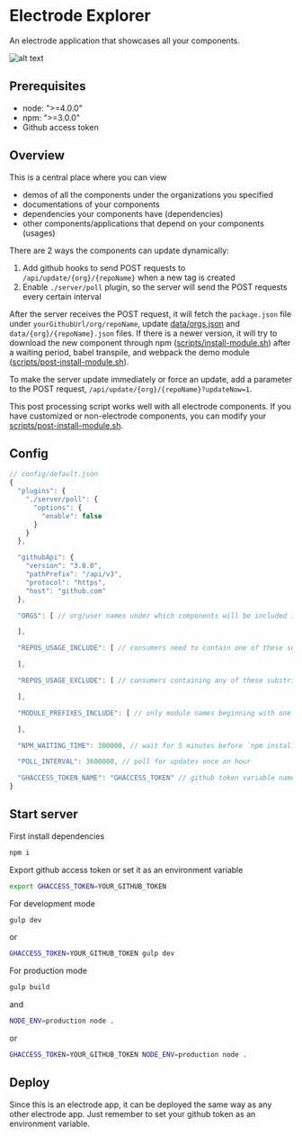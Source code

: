 Electrode Explorer
================

An electrode application that showcases all your components.

![alt text](https://github.com/electrode-io/electrode-explorer/tree/master/data/screenshot.png)

## Prerequisites

* node: ">=4.0.0"
* npm: ">=3.0.0"
* Github access token

## Overview

This is a central place where you can view

* demos of all the components under the organizations you specified
* documentations of your components
* dependencies your components have (dependencies)
* other components/applications that depend on your components (usages)

There are 2 ways the components can update dynamically:

1. Add github hooks to send POST requests to `/api/update/{org}/{repoName}` when a new tag is created
2. Enable `./server/poll` plugin, so the server will send the POST requests every certain interval

After the server receives the POST request, it will fetch the `package.json` file under `yourGithubUrl/org/repoName`,
update [data/orgs.json] and `data/{org}/{repoName}.json` files. If there is a newer version, it will try to download the
new component through npm ([scripts/install-module.sh]) after a waiting period, babel transpile, and webpack the demo module ([scripts/post-install-module.sh]).

To make the server update immediately or force an update, add a parameter to the POST request, `/api/update/{org}/{repoName}?updateNow=1`.

This post processing script works well with all electrode components. If you have customized or non-electrode components, you can modify your [scripts/post-install-module.sh].

## Config

```js
// config/default.json
{
  "plugins": {
    "./server/poll": {
      "options": {
        "enable": false
      }
    }
  },

  "githubApi": {
    "version": "3.0.0",
    "pathPrefix": "/api/v3",
    "protocol": "https",
    "host": "github.com"
  },

  "ORGS": [ // org/user names under which components will be included in the explorer 

  ],

  "REPOS_USAGE_INCLUDE": [ // consumers need to contain one of these substrings to be included in usages 

  ],

  "REPOS_USAGE_EXCLUDE": [ // consumers containing any of these substrings won't be included in usages

  ],

  "MODULE_PREFIXES_INCLUDE": [ // only module names beginning with one of these strings will be included in dependencies

  ],

  "NPM_WAITING_TIME": 300000, // wait for 5 minutes before `npm install`

  "POLL_INTERVAL": 3600000, // poll for updates once an hour

  "GHACCESS_TOKEN_NAME": "GHACCESS_TOKEN" // github token variable name
}
```

## Start server

First install dependencies
```sh
npm i
```

Export github access token or set it as an environment variable
```sh
export GHACCESS_TOKEN=YOUR_GITHUB_TOKEN
```

For development mode
```sh
gulp dev
```
or
```sh
GHACCESS_TOKEN=YOUR_GITHUB_TOKEN gulp dev
```

For production mode
```sh
gulp build
```
and
```sh
NODE_ENV=production node .
```
or
```sh
GHACCESS_TOKEN=YOUR_GITHUB_TOKEN NODE_ENV=production node .
```

## Deploy

Since this is an electrode app, it can be deployed the same way as any other electrode app. Just remember to set your github token as an environment variable.

[data/orgs.json]: https://github.com/electrode-io/electrode-explorer/blob/master/data/orgs.json
[scripts/install-module.sh]: https://github.com/electrode-io/electrode-explorer/blob/master/scripts/install-module.sh
[scripts/post-install-module.sh]: https://github.com/electrode-io/electrode-explorer/blob/master/scripts/post-install-module.sh
